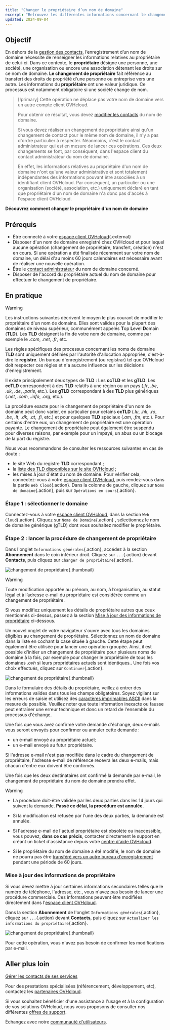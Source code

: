 ```yaml
---
title: "Changer le propriétaire d’un nom de domaine"
excerpt: "Retrouvez les différentes informations concernant le changement de propriétaire d’un nom de domaine."
updated: 2024-09-04
---
```


## Objectif

En dehors de la [gestion des contacts](/pages/account_and_service_management/account_information/managing_contacts), l’enregistrement d’un nom de domaine nécessite de renseigner les informations relatives au propriétaire de celui-ci. Dans ce contexte, le **propriétaire** désigne une personne, une société, une organisation ou encore une association détenant les droits sur ce nom de domaine. **Le changement de propriétaire** fait référence au transfert des droits de propriété d'une personne ou entreprise vers une autre. Les informations du **propriétaire** ont une valeur juridique. Ce processus est notamment obligatoire si une société change de nom.

> [!primary]
> Cette opération ne déplace pas votre nom de domaine vers un autre compte client OVHcloud.
>
> Pour obtenir ce résultat, vous devez [modifier les contacts](/pages/account_and_service_management/account_information/managing_contacts) du nom de domaine.
>
> Si vous devez réaliser un changement de propriétaire ainsi qu'un changement de contact pour le même nom de domaine, il n'y a pas d'ordre particulier à respecter. Néanmoins, c'est le contact administrateur qui est en mesure de lancer ces opérations. Ces deux changements se font, par conséquent, dans l'espace client du contact administrateur du nom de domaine.
>
> En effet, les informations relatives au propriétaire d'un nom de domaine n'ont qu'une valeur administrative et sont totalement indépendantes des informations pouvant être associées à un identifiant client OVHcloud. Par conséquent, un particulier ou une organisation (société, association, etc.) uniquement déclaré en tant que propriétaire d'un nom de domaine n'a donc pas d'accès à l'espace client OVHcloud.
>

**Découvrez comment changer le propriétaire d'un nom de domaine**

## Prérequis

- Être connecté à votre [espace client OVHcloud](/links/manager){.external}
- Disposer d'un nom de domaine enregistré chez OVHcloud et pour lequel aucune opération (changement de propriétaire, transfert, création) n'est en cours. Si une opération a été finalisée récemment sur votre nom de domaine, un délai d'au moins 60 jours calendaires est nécessaire avant de réaliser une nouvelle opération.
- Être le [contact administrateur](/pages/account_and_service_management/account_information/managing_contacts) du nom de domaine concerné.
- Disposer de l'accord du propriétaire actuel du nom de domaine pour effectuer le changement de propriétaire.

## En pratique

> [!warning]
>
> Les instructions suivantes décrivent le moyen le plus courant de modifier le propriétaire d'un nom de domaine. Elles sont valides pour la plupart des domaines de niveau supérieur, communément appelés **T**op **L**evel **D**omain (**TLD**). 
>Les **TLD** désignent la fin de votre nom de domaine, comme par exemple le *.com*, *.net*, *.fr*, etc.
>
> Les règles spécifiques des processus concernant les noms de domaine **TLD** sont uniquement définies par l'autorité d'allocation appropriée, c'est-à-dire le **registre**. Un bureau d'enregistrement (ou registrar) tel que OVHcloud doit respecter ces règles et n'a aucune influence sur les décisions d'enregistrement.
>
> Il existe principalement deux types de **TLD** : Les **ccTLD** et les **gTLD**. Les **ccTLD** correspondent à des **TLD** relatifs à une région ou un pays (*.fr*, *.be*, *.uk*, *.de*, *.paris*, etc.). Les **gTLD** correspondant à des **TLD** plus génériques (*.net*, *.com*, *.info*, *.org*, etc.).
>
> La procédure exacte pour le changement de propriétaire d'un nom de domaine peut donc varier, en particulier pour cetains **ccTLD** (*.lu*, *.hk*, *.ro*, *.be*, *.lt*, *.dk*, *.at*, *.fi*, etc.) et pour quelques **TLD** spéciaux (*.am*, *.fm*, etc.). Pour certains d'entre eux, un changement de propriétaire est une opération payante. Le changement de propriétaire peut également être suspendu pour diverses raisons, par exemple pour un impayé, un abus ou un blocage de la part du registre. 
>
> Nous vous recommandons de consulter les ressources suivantes en cas de doute :
>
> - le site Web du registre **TLD** correspondant ;
> - la [liste des TLD disponibles sur le site OVHcloud](/links/web/domains-tld) ;
> - les mises à jour d'état du nom de domaine. Pour vérifier cela, connectez-vous à votre [espace client OVHcloud](/links/manager), puis rendez-vous dans la partie `Web Cloud`{.action}. Dans la colonne de gauche, cliquez sur `Noms de domaine`{.action}, puis sur  `Opérations en cours`{.action}.
>

### Étape 1 : sélectionner le domaine

Connectez-vous à votre [espace client OVHcloud](/links/manager), dans la section `Web Cloud`{.action}. Cliquez sur `Noms de Domaine`{.action} , sélectionnez le nom de domaine générique (gTLD) dont vous souhaitez modifier le propriétaire.

### Étape 2 : lancer la procédure de changement de propriétaire

Dans l'onglet `Informations générales`{.action}, accédez à la section **Abonnement** dans le coin inférieur droit. Cliquez sur `...`{.action} devant **Contacts**, puis cliquez sur `Changer de propriétaire`{.action}.

![changement de propriétaire](/pages/assets/screens/control_panel/product-selection/web-cloud/domain-dns/general-information/change-owner.png){.thumbnail}

> [!warning]
>
> Toute modification apportée au prénom, au nom, à l’organisation, au statut légal et à l’adresse e-mail du propriétaire est considérée comme un changement de propriétaire.
> 
> Si vous modifiez uniquement les détails de propriétaire autres que ceux mentionnés ci-dessus, passez à la section [Mise à jour des informations de propriétaire](#updateownerinformation) ci-dessous.
> 

Un nouvel onglet de votre navigateur s'ouvre avec tous les domaines éligibles au changement de propriétaire. Sélectionnez un nom de domaine dans la liste en cochant la case située à gauche. Cette étape peut également être utilisée pour lancer une opération groupée. Ainsi, il est possible d'initier un changement de propriétaire pour plusieurs noms de domaine à la fois, par exemple pour changer le propriétaire de tous les domaines *.ovh* si leurs propriétaires actuels sont identiques.. Une fois vos choix effectués, cliquez sur `Continuer`{.action}.

![changement de propriétaire](/pages/assets/screens/control_panel/product-selection/web-cloud/domain-dns/general-information/available-domains.png){.thumbnail}

Dans le formulaire des détails du propriétaire, veillez à entrer des informations valides dans tous les champs obligatoires. Soyez vigilant sur les erreurs de saisie et utilisez des [caractères imprimables ASCII](http://facweb.cs.depaul.edu/sjost/it212/documents/ascii-pr.htm) dans la mesure du possible. Veuillez noter que toute information inexacte ou fausse peut entraîner une erreur technique et donc un retard de l'ensemble du processus d'échange. 

Une fois que vous avez confirmé votre demande d'échange, deux e-mails vous seront envoyés pour confirmer ou annuler cette demande :

- un e-mail envoyé au propriétaire actuel;
- un e-mail envoyé au futur propriétaire.

Si l'adresse e-mail n'est pas modifiée dans le cadre du changement de propriétaire, l'adresse e-mail de référence recevra les deux e-mails, mais chacun d'entre eux doivent être confirmés.

Une fois que les deux destinataires ont confirmé la demande par e-mail, le changement de propriétaire du nom de domaine prendra effet.

> [!warning]
>
> - La procédure doit-être validée par les deux parties dans les 14 jours qui suivent la demande. **Passé ce délai, la procédure est annulée**.
> 
> - Si la modification est refusée par l'une des deux parties, la demande est annulée.
>
> - Si l'adresse e-mail de l'actuel propriétaire est obsolète ou inaccessible, vous pouvez, **dans ce cas précis**, contacter directement le support en créant un ticket d'assistance depuis votre [centre d'aide OVHcloud](https://help.ovhcloud.com/csm?id=csm_get_help).
>
> - Si le propriétaire du nom de domaine a été modifié, le nom de domaine ne pourra pas être [transféré vers un autre bureau d'enregistrement](/pages/web_cloud/domains/transfer_outgoing_domain) pendant une période de 60 jours.

### Mise à jour des informations de propriétaire <a name="updateownerinformation"></a>

Si vous devez mettre à jour certaines informations secondaires telles que le numéro de téléphone, l'adresse, etc., vous n'avez pas besoin de lancer une procédure commerciale. Ces informations peuvent être modifiées directement dans l'[espace client OVHcloud](/links/manager).

Dans la section **Abonnement** de l'onglet `Informations générales`{.action}, cliquez sur `...`{.action} devant **Contacts**, puis cliquez sur `Actualiser les informations du propriétaire`{.action}.

![changement de propriétaire](/pages/assets/screens/control_panel/product-selection/web-cloud/domain-dns/general-information/refresh-holder-information.png){.thumbnail}

Pour cette opération, vous n'avez pas besoin de confirmer les modifications par e-mail.

## Aller plus loin

[Gérer les contacts de ses services](/pages/account_and_service_management/account_information/managing_contacts)

Pour des prestations spécialisées (référencement, développement, etc), contactez les [partenaires OVHcloud](/links/partner).

Si vous souhaitez bénéficier d'une assistance à l'usage et à la configuration de vos solutions OVHcloud, nous vous proposons de consulter nos différentes [offres de support](/links/support).

Échangez avec notre [communauté d'utilisateurs](/links/community).